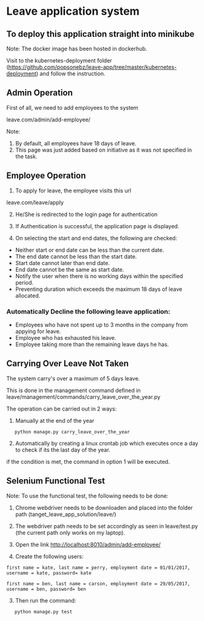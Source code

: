 # Leave application system
## To deploy this application straight into minikube
Note: The docker image has been hosted in dockerhub.

Visit to the kubernetes-deployment folder (https://github.com/popsonebz/leave-app/tree/master/kubernetes-deployment) and follow the instruction.

## Admin Operation

First of all, we need to add employees to the system

leave.com/admin/add-employee/

Note:

1. By default, all employees have 18 days of leave.
2. This page was just added based on initiative as it was not specified in the task.

## Employee Operation

1. To apply for leave, the employee visits this url

leave.com/leave/apply

2. He/She is redirected to the login page for authentication

3. If Authentication is successful, the application page is displayed.

4. On selecting the start and end dates, the following are checked:

- Neither start or end date can be less than the current date.
- The end date cannot be less than the start date.
- Start date cannot later than end date.
- End date cannot be the same as start date.
- Notify the user when there is no working days within the specified period.
- Preventing duration which exceeds the maximum 18 days of leave allocated.

### Automatically Decline the following leave application:

- Employees who have not spent up to 3 months in the company from appying for leave.
- Employee who has exhausted his leave.
- Employee taking more than the remaining leave days he has.


## Carrying Over Leave Not Taken

The system carry's over a maximum of 5 days leave.

This is done in the management command defined in leave/management/commands/carry_leave_over_the_year.py

The operation can be carried out in 2 ways:

1. Manually at the end of the year
```
   python manage.py carry_leave_over_the_year
```
2. Automatically by creating a linux crontab job which executes once a day to check if its the last day of the year.

if the condition is met, the command in option 1  will be executed.

## Selenium Functional Test

Note: To use the functional test, the following needs to be done:
1. Chrome webdriver needs to be downloaden and placed into the folder path (tanget_leave_app_solution/leave/)

2. The webdriver path needs to be set accordingly as seen in leave/test.py (the current path only works on my laptop).

3. Open the link <http://localhost:8010/admin/add-employee/>

4. Create the following users:
```
first name = kate, last name = perry, employment date = 01/01/2017, username = kate, password= kate

```
```
first name = ben, last name = carson, employment date = 29/05/2017, username = ben, password= ben

```

3. Then run the command:
```
   python manage.py test
```
